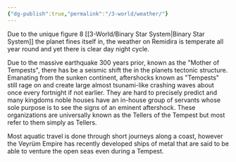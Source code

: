 ```yaml
---
{"dg-publish":true,"permalink":"/3-world/weather/"}
---
```


Due to the unique figure 8 [[3-World/Binary Star System\|Binary Star System]] the planet fines itself in, the weather on Remidira is temperate all year round and yet there is  clear day night cycle.

Due to the massive earthquake 300 years prior, known as the "Mother of Tempests", there has be a seismic shift the in the planets tectonic structure. Emanating from the sunken continent, aftershocks known as "Tempests" still rage on and create large almost tsunami-like crashing waves about once every fortnight if not earlier. They are hard to precisely predict and many kingdoms noble houses have an in-house group of servants whose sole purpose is to see the signs of an eminent aftershock. These organizations are universally known as the Tellers of the Tempest but most refer to them simply as Tellers.

Most aquatic travel is done through short journeys along a coast, however the Veyrüm Empire has recently developed ships of metal that are said to be able to venture the open seas even during a Tempest.